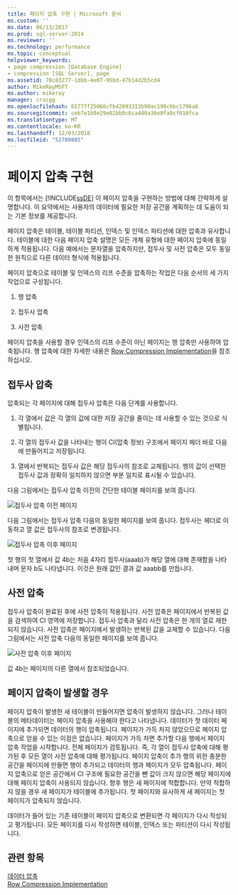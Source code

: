 ```yaml
---
title: 페이지 압축 구현 | Microsoft 문서
ms.custom: ''
ms.date: 06/13/2017
ms.prod: sql-server-2014
ms.reviewer: ''
ms.technology: performance
ms.topic: conceptual
helpviewer_keywords:
- page compression [Database Engine]
- compression [SQL Server], page
ms.assetid: 78c83277-1dbb-4e07-95bd-47b14d2b5cd4
author: MikeRayMSFT
ms.author: mikeray
manager: craigg
ms.openlocfilehash: 65777f25066cfb42093313b90ac198c6bc1796a6
ms.sourcegitcommit: ceb7e1b9e29e02bb0c6ca400a36e0fa9cf010fca
ms.translationtype: MT
ms.contentlocale: ko-KR
ms.lasthandoff: 12/03/2018
ms.locfileid: "52789805"
---
```

# <a name="page-compression-implementation"></a>페이지 압축 구현
  이 항목에서는 [!INCLUDE[ssDE](../../includes/ssde-md.md)] 이 페이지 압축을 구현하는 방법에 대해 간략하게 설명합니다. 이 요약에서는 사용자의 데이터에 필요한 저장 공간을 계획하는 데 도움이 되는 기본 정보를 제공합니다.  
  
 페이지 압축은 테이블, 테이블 파티션, 인덱스 및 인덱스 파티션에 대한 압축과 유사합니다. 테이블에 대한 다음 페이지 압축 설명은 모든 개체 유형에 대한 페이지 압축에 동일하게 적용됩니다. 다음 예에서는 문자열을 압축하지만, 접두사 및 사전 압축은 모두 동일한 원칙으로 다른 데이터 형식에 적용됩니다.  
  
 페이지 압축으로 테이블 및 인덱스의 리프 수준을 압축하는 작업은 다음 순서의 세 가지 작업으로 구성됩니다.  
  
1.  행 압축  
  
2.  접두사 압축  
  
3.  사전 압축  
  
 페이지 압축을 사용할 경우 인덱스의 리프 수준이 아닌 페이지는 행 압축만 사용하여 압축됩니다. 행 압축에 대한 자세한 내용은 [Row Compression Implementation](../data-compression/row-compression-implementation.md)을 참조하십시오.  
  
## <a name="prefix-compression"></a>접두사 압축  
 압축되는 각 페이지에 대해 접두사 압축은 다음 단계를 사용합니다.  
  
1.  각 열에서 값은 각 열의 값에 대한 저장 공간을 줄이는 데 사용할 수 있는 것으로 식별됩니다.  
  
2.  각 열의 접두사 값을 나타내는 행이 CI(압축 정보) 구조에서 페이지 헤더 바로 다음에 만들어지고 저장됩니다.  
  
3.  열에서 반복되는 접두사 값은 해당 접두사의 참조로 교체됩니다. 행의 값이 선택한 접두사 값과 정확히 일치하지 않으면 부분 일치로 표시될 수 있습니다.  
  
 다음 그림에서는 접두사 압축 이전의 간단한 테이블 페이지를 보여 줍니다.  
  
 ![접두사 압축 이전 페이지](../media/skt-tblcompression1c.gif "접두사 압축 이전 페이지")  
  
 다음 그림에서는 접두사 압축 다음의 동일한 페이지를 보여 줍니다. 접두사는 헤더로 이동하고 열 값은 접두사의 참조로 변경됩니다.  
  
 ![접두사 압축 이후 페이지](../media/tblcompression2.gif "접두사 압축 이후 페이지")  
  
 첫 행의 첫 열에서 값 4b는 처음 4자리 접두사(aaab)가 해당 열에 대해 존재함을 나타내며 문자 b도 나타냅니다. 이것은 원래 값인 결과 값 aaabb를 만듭니다.  
  
## <a name="dictionary-compression"></a>사전 압축  
 접두사 압축이 완료된 후에 사전 압축이 적용됩니다. 사전 압축은 페이지에서 반복된 값을 검색하여 CI 영역에 저장합니다. 접두사 압축과 달리 사전 압축은 한 개의 열로 제한되지 않습니다. 사전 압축은 페이지에서 발생하는 반복된 값을 교체할 수 있습니다. 다음 그림에서는 사전 압축 다음의 동일한 페이지를 보여 줍니다.  
  
 ![사전 압축 이후 페이지](../media/tblcompression3.gif "사전 압축 이후 페이지")  
  
 값 4b는 페이지의 다른 열에서 참조되었습니다.  
  
## <a name="when-page-compression-occurs"></a>페이지 압축이 발생할 경우  
 페이지 압축이 발생한 새 테이블이 만들어지면 압축이 발생하지 않습니다. 그러나 테이블의 메타데이터는 페이지 압축을 사용해야 한다고 나타냅니다. 데이터가 첫 데이터 페이지에 추가되면 데이터의 행이 압축됩니다. 페이지가 가득 차지 않았으므로 페이지 압축으로 얻을 수 있는 이점은 없습니다. 페이지가 가득 차면 추가할 다음 행에서 페이지 압축 작업을 시작합니다. 전체 페이지가 검토됩니다. 즉, 각 열이 접두사 압축에 대해 평가된 후 모든 열이 사전 압축에 대해 평가됩니다. 페이지 압축이 추가 행의 위한 충분한 공간을 페이지에 만들면 행이 추가되고 데이터의 행과 페이지가 모두 압축됩니다. 페이지 압축으로 얻은 공간에서 CI 구조에 필요한 공간을 뺀 값이 크지 않으면 해당 페이지에 대해 페이지 압축이 사용되지 않습니다. 향후 행은 새 페이지에 적합합니다. 만약 적합하지 않을 경우 새 페이지가 테이블에 추가됩니다. 첫 페이지와 유사하게 새 페이지는 첫 페이지가 압축되지 않습니다.  
  
 데이터가 들어 있는 기존 테이블이 페이지 압축으로 변환되면 각 페이지가 다시 작성되고 평가됩니다. 모든 페이지를 다시 작성하면 테이블, 인덱스 또는 파티션이 다시 작성됩니다.  
  
## <a name="see-also"></a>관련 항목  
 [데이터 압축](data-compression.md)   
 [Row Compression Implementation](row-compression-implementation.md)  
  
  
